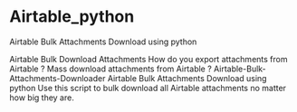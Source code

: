 # Airtable_python
Airtable Bulk Attachments Download using python

Airtable Bulk Download Attachments
How do you export attachments from Airtable ?
Mass download attachments from Airtable ?
Airtable-Bulk-Attachments-Downloader
Airtable Bulk Attachments Download using python
Use this script to bulk download all Airtable attachments no matter how big they are.
